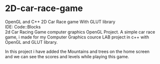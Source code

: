 # 2D-car-race-game
 OpenGL and C++ 2D Car Race game With GLUT library  
 IDE: Code::Blocks  
 2d Car Racing Game computer graphics OpenGL Project. A simple car race game, i made for my Computer Graphics cource LAB project in c++ with OpenGL and GLUT library.
 
 In this project i have added the Mountains and trees on the home screen and we can see the scores and levels while playing this game.
 
